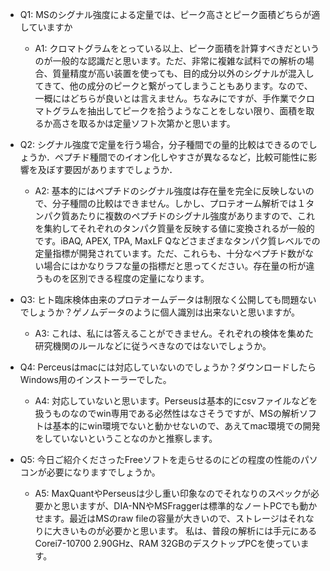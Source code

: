 - Q1: MSのシグナル強度による定量では、ピーク高さとピーク面積どちらが適していますか
  - A1: クロマトグラムをとっている以上、ピーク面積を計算すべきだというのが一般的な認識だと思います。ただ、非常に複雑な試料での解析の場合、質量精度が高い装置を使っても、目的成分以外のシグナルが混入してきて、他の成分のピークと繋がってしまうこともあります。なので、一概にはどちらが良いとは言えません。ちなみにですが、手作業でクロマトグラムを抽出してピークを拾うようなことをしない限り、面積を取るか高さを取るかは定量ソフト次第かと思います。

- Q2: シグナル強度で定量を行う場合，分子種間での量的比較はできるのでしょうか．ペプチド種間でのイオン化しやすさが異なるなど，比較可能性に影響を及ぼす要因がありますでしょうか．
  - A2: 基本的にはペプチドのシグナル強度は存在量を完全に反映しないので、分子種間の比較はできません。しかし、プロテオーム解析では１タンパク質あたりに複数のペプチドのシグナル強度がありますので、これを集約してそれぞれのタンパク質量を反映する値に変換されるが一般的です。iBAQ, APEX, TPA, MaxLF Qなどさまざまなタンパク質レベルでの定量指標が開発されています。ただ、これらも、十分なペプチド数がない場合にはかなりラフな量の指標だと思ってください。存在量の桁が違うものを区別できる程度の定量になります。

- Q3: ヒト臨床検体由来のプロテオームデータは制限なく公開しても問題ないでしょうか？ゲノムデータのように個人識別は出来ないと思いますが。
  - A3: これは、私には答えることができません。それぞれの検体を集めた研究機関のルールなどに従うべきなのではないでしょうか。

- Q4: Perceusはmacには対応していないのでしょうか？ダウンロードしたらWindows用のインストーラーでした。
  - A4: 対応していないと思います。Perseusは基本的にcsvファイルなどを扱うものなのでwin専用である必然性はなさそうですが、MSの解析ソフトは基本的にwin環境でないと動かせないので、あえてmac環境での開発をしていないということなのかと推察します。

- Q5: 今日ご紹介くださったFreeソフトを走らせるのにどの程度の性能のパソコンが必要になりますでしょうか。
  - A5: MaxQuantやPerseusは少し重い印象なのでそれなりのスペックが必要かと思いますが、DIA-NNやMSFraggerは標準的なノートPCでも動かせます。最近はMSのraw fileの容量が大きいので、ストレージはそれなりに大きいものが必要かと思います。 私は、普段の解析には手元にあるCorei7-10700 2.90GHz、RAM 32GBのデスクトップPCを使っています。
